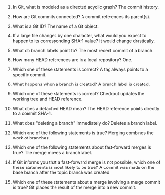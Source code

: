 1. In Git, what is modeled as a directed acyclic graph?
The commit history.

2. How are Git commits connected?
A commit references its parent(s).

3. What is a Git ID?
The name of a Git object.

4. If a large file changes by one character, what would you expect to happen to its corresponding SHA-1 value?
It would change drastically.

5. What do branch labels point to?
The most recent commit of a branch.

6. How many HEAD references are in a local repository?
One.

7. Which one of these statements is correct?
A tag always points to a specific commit.

8. What happens when a branch is created?
A branch label is created.

9. Which one of these statements is correct?
Checkout updates the working tree and HEAD reference.

10. What does a detached HEAD mean?
The HEAD reference points directly to a commit SHA-1.

11. What does "deleting a branch" immediately do?
Deletes a branch label.

12. Which one of the following statements is true?
Merging combines the work of branches.

13. Which one of the following statements about fast-forward merges is true?
The merge moves a branch label.

14. If Git informs you that a fast-forward merge is not possible, which one of these statements is most likely to be true?
A commit was made on the base branch after the topic branch was created.

15. Which one of these statements about a merge involving a merge commit is true?
Git places the result of the merge into a new commit.
